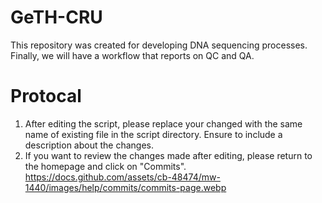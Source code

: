 # GeTH-CRU

  This repository was created for developing DNA sequencing processes. Finally, we will have a workflow that reports on QC and QA.

# Protocal

  1) After editing the script, please replace your changed with the same name of existing file in the script directory.
     Ensure to include a description about the changes.  
  2) If you want to review the changes made after editing, please return to the homepage and click on "Commits".
     <https://docs.github.com/assets/cb-48474/mw-1440/images/help/commits/commits-page.webp>
